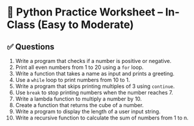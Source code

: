 # 🧠 Python Practice Worksheet – In-Class (Easy to Moderate)

## ✅ Questions

1. Write a program that checks if a number is positive or negative.
2. Print all even numbers from 1 to 20 using a `for` loop.
3. Write a function that takes a name as input and prints a greeting.
4. Use a `while` loop to print numbers from 10 to 1.
5. Write a program that skips printing multiples of 3 using `continue`.
6. Use `break` to stop printing numbers when the number reaches 7.
7. Write a lambda function to multiply a number by 10.
8. Create a function that returns the cube of a number.
9. Write a program to display the length of a user input string.
10. Write a recursive function to calculate the sum of numbers from 1 to n.